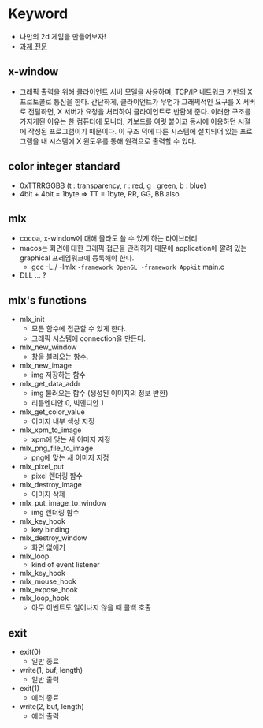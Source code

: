 # Keyword

- 나만의 2d 게임을 만들어보자!
- <a href="./subject.md">과제 전문</a>

## x-window

- 그래픽 출력을 위해 클라이언트 서버 모델을 사용하며, TCP/IP 네트워크 기반의 X 프로토콜로 통신을 한다. 간단하게, 클라이언트가 무언가 그래픽적인 요구를 X 서버로 전달하면, X 서버가 요청을 처리하여 클라이언트로 반환해 준다. 이러한 구조를 가지게된 이유는 한 컴퓨터에 모니터, 키보드를 여럿 붙이고 동시에 이용하던 시절에 작성된 프로그램이기 때문이다. 이 구조 덕에 다른 시스템에 설치되어 있는 프로그램을 내 시스템에 X 윈도우를 통해 원격으로 출력할 수 있다.

## color integer standard

- 0xTTRRGGBB (t : transparency, r : red, g : green, b : blue)
- 4bit + 4bit = 1byte => TT = 1byte, RR, GG, BB also

## mlx

- cocoa, x-window에 대해 몰라도 쓸 수 있게 하는 라이브러리
- macos는 화면에 대한 그래픽 접근을 관리하기 때문에 application에 깔려 있는 graphical 프레임워크에 등록해야 한다.
  - gcc -L./ -lmlx `-framework OpenGL -framework Appkit` main.c
- DLL ... ?

## mlx's functions

- mlx_init
  - 모든 함수에 접근할 수 있게 한다.
  - 그래픽 시스템에 connection을 만든다.
- mlx_new_window
  - 창을 불러오는 함수.
- mlx_new_image
  - img 저장하는 함수
- mlx_get_data_addr
  - img 불러오는 함수 (생성된 이미지의 정보 반환)
  - 리틀엔디안 0, 빅엔디안 1
- mlx_get_color_value
  - 이미지 내부 색상 지정
- mlx_xpm_to_image
  - xpm에 맞는 새 이미지 지정
- mlx_png_file_to_image
  - png에 맞는 새 이미지 지정
- mlx_pixel_put
  - pixel 렌더링 함수
- mlx_destroy_image
  - 이미지 삭제
- mlx_put_image_to_window
  - img 렌더링 함수
- mlx_key_hook
  - key binding
- mlx_destroy_window
  - 화면 없애기
- mlx_loop
  - kind of event listener
- mlx_key_hook
- mlx_mouse_hook
- mlx_expose_hook
- mlx_loop_hook
  - 아무 이벤트도 일어나지 않을 때 콜백 호출

## exit

- exit(0)
  - 일반 종료
- write(1, buf, length)
  - 일반 출력
- exit(1)
  - 에러 종료
- write(2, buf, length)
  - 에러 출력
